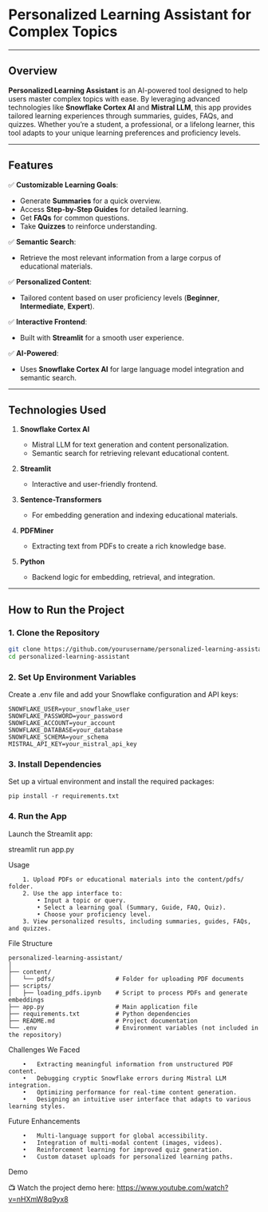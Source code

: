 # **Personalized Learning Assistant for Complex Topics**

---

## **Overview**
**Personalized Learning Assistant** is an AI-powered tool designed to help users master complex topics with ease. By leveraging advanced technologies like **Snowflake Cortex AI** and **Mistral LLM**, this app provides tailored learning experiences through summaries, guides, FAQs, and quizzes. Whether you’re a student, a professional, or a lifelong learner, this tool adapts to your unique learning preferences and proficiency levels.

---

## **Features**

✅ **Customizable Learning Goals**:  
- Generate **Summaries** for a quick overview.  
- Access **Step-by-Step Guides** for detailed learning.  
- Get **FAQs** for common questions.  
- Take **Quizzes** to reinforce understanding.  

✅ **Semantic Search**:  
- Retrieve the most relevant information from a large corpus of educational materials.

✅ **Personalized Content**:  
- Tailored content based on user proficiency levels (**Beginner**, **Intermediate**, **Expert**).  

✅ **Interactive Frontend**:  
- Built with **Streamlit** for a smooth user experience.  

✅ **AI-Powered**:  
- Uses **Snowflake Cortex AI** for large language model integration and semantic search.  

---

## **Technologies Used**

1. **Snowflake Cortex AI**  
   - Mistral LLM for text generation and content personalization.  
   - Semantic search for retrieving relevant educational content.  

2. **Streamlit**  
   - Interactive and user-friendly frontend.  

3. **Sentence-Transformers**  
   - For embedding generation and indexing educational materials.  

4. **PDFMiner**  
   - Extracting text from PDFs to create a rich knowledge base.  

5. **Python**  
   - Backend logic for embedding, retrieval, and integration.

---

## **How to Run the Project**

### **1. Clone the Repository**
```bash
git clone https://github.com/yourusername/personalized-learning-assistant.git
cd personalized-learning-assistant
```
### **2. Set Up Environment Variables**

Create a .env file and add your Snowflake configuration and API keys:
```
SNOWFLAKE_USER=your_snowflake_user
SNOWFLAKE_PASSWORD=your_password
SNOWFLAKE_ACCOUNT=your_account
SNOWFLAKE_DATABASE=your_database
SNOWFLAKE_SCHEMA=your_schema
MISTRAL_API_KEY=your_mistral_api_key
```

### **3. Install Dependencies**

Set up a virtual environment and install the required packages:
```
pip install -r requirements.txt
```

### **4. Run the App**

Launch the Streamlit app:

streamlit run app.py

Usage
```
	1. Upload PDFs or educational materials into the content/pdfs/ folder.
	2. Use the app interface to:
		• Input a topic or query.
		• Select a learning goal (Summary, Guide, FAQ, Quiz).
		• Choose your proficiency level.
	3. View personalized results, including summaries, guides, FAQs, and quizzes.
```

File Structure

```
personalized-learning-assistant/
│
├── content/
│   └── pdfs/                 # Folder for uploading PDF documents
├── scripts/
│   ├── loading_pdfs.ipynb    # Script to process PDFs and generate embeddings
├── app.py                    # Main application file
├── requirements.txt          # Python dependencies
├── README.md                 # Project documentation
└── .env                      # Environment variables (not included in the repository)

```

Challenges We Faced
```
	•	Extracting meaningful information from unstructured PDF content.
	•	Debugging cryptic Snowflake errors during Mistral LLM integration.
	•	Optimizing performance for real-time content generation.
	•	Designing an intuitive user interface that adapts to various learning styles.
```

Future Enhancements
```
	•	Multi-language support for global accessibility.
	•	Integration of multi-modal content (images, videos).
	•	Reinforcement learning for improved quiz generation.
	•	Custom dataset uploads for personalized learning paths.
```


Demo

📺 Watch the project demo here: https://www.youtube.com/watch?v=nHXmW8q9yx8

